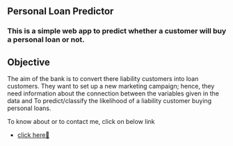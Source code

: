 ## Personal Loan Predictor

### This is a simple web app to predict whether a customer will buy a personal loan or not.

## Objective
The aim of the bank is to convert there liability customers into loan customers. They want to set up a new marketing campaign; hence, they need information about the connection between the variables given in the data and To predict/classify the likelihood of a liability customer buying personal loans.

To know about or to contact me, click on below link
- [click here&#128279; ](https://nirmalvignu.pythonanywhere.com/)